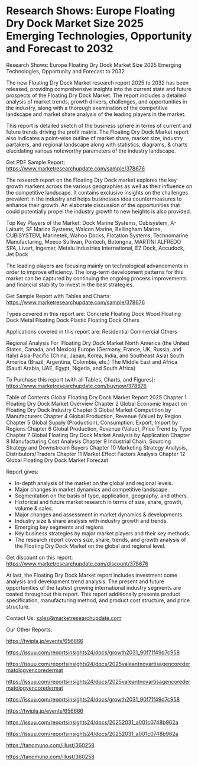 # Research Shows: Europe Floating Dry Dock Market Size 2025 Emerging Technologies, Opportunity and Forecast to 2032

Research Shows: Europe Floating Dry Dock Market Size 2025 Emerging Technologies, Opportunity and Forecast to 2032

The new Floating Dry Dock Market research report 2025 to 2032 has been released, providing comprehensive insights into the current state and future prospects of the Floating Dry Dock Market. The report includes a detailed analysis of market trends, growth drivers, challenges, and opportunities in the industry, along with a thorough examination of the competitive landscape and market share analysis of the leading players in the market.

This report is detailed sketch of the business sphere in terms of current and future trends driving the profit matrix. The Floating Dry Dock Market report also indicates a point-wise outline of market share, market size, industry partakers, and regional landscape along with statistics, diagrams, & charts elucidating various noteworthy parameters of the industry landscape.

Get PDF Sample Report: https://www.marketresearchupdate.com/sample/378676

The research report on the Floating Dry Dock market explores the key growth markers across the various geographies as well as their influence on the competitive landscape. It contains exclusive insights on the challenges prevalent in the industry and helps businesses idea countermeasures to enhance their growth. An elaborate discussion of the opportunities that could potentially propel the industry growth to new heights is also provided.

Top Key Players of the Market:
Dock Marine Systems, Cubisystem, A-Laiturit, SF Marina Systems, Walcon Marine, Bellingham Marine, CUBISYSTEM, Marinetek, Wahoo Docks, Flotation Systems, Technomarine Manufacturing, Meeco Sullivan, Pontech, Botongna, MARTINI ALFREDO SPA, Livart, Ingemar, Metalu Industries International, EZ Dock, Accudock, Jet Dock


The leading players are focusing mainly on technological advancements in order to improve efficiency. The long-term development patterns for this market can be captured by continuing the ongoing process improvements and financial stability to invest in the best strategies.

Get Sample Report with Tables and Charts: https://www.marketresearchupdate.com/sample/378676

Types covered in this report are:
Concrete Floating Dock
Wood Floating Dock
Metal Floating Dock
Plastic Floating Dock
Others


Applications covered in this report are:
Residential
Commercial
Others


Regional Analysis For  Floating Dry Dock Market
North America (the United States, Canada, and Mexico)
Europe (Germany, France, UK, Russia, and Italy)
Asia-Pacific (China, Japan, Korea, India, and Southeast Asia)
South America (Brazil, Argentina, Colombia, etc.)
The Middle East and Africa (Saudi Arabia, UAE, Egypt, Nigeria, and South Africa)

To Purchase this report (with all Tables, Charts, and Figures): https://www.marketresearchupdate.com/buynow/378676

Table of Contents
Global Floating Dry Dock Market Report 2025
Chapter 1 Floating Dry Dock Market Overview
Chapter 2 Global Economic Impact on Floating Dry Dock Industry
Chapter 3 Global Market Competition by Manufacturers
Chapter 4 Global Production, Revenue (Value) by Region
Chapter 5 Global Supply (Production), Consumption, Export, Import by Regions
Chapter 6 Global Production, Revenue (Value), Price Trend by Type
Chapter 7 Global Floating Dry Dock Market Analysis by Application
Chapter 8 Manufacturing Cost Analysis
Chapter 9 Industrial Chain, Sourcing Strategy and Downstream Buyers
Chapter 10 Marketing Strategy Analysis, Distributors/Traders
Chapter 11 Market Effect Factors Analysis
Chapter 12 Global Floating Dry Dock Market Forecast

Report gives:

- In-depth analysis of the market on the global and regional levels.
- Major changes in market dynamics and competitive landscape.
- Segmentation on the basis of type, application, geography, and others.
- Historical and future market research in terms of size, share, growth, volume & sales.
- Major changes and assessment in market dynamics & developments.
- Industry size & share analysis with industry growth and trends.
- Emerging key segments and regions
- Key business strategies by major market players and their key methods.
- The research report covers size, share, trends, and growth analysis of the Floating Dry Dock Market on the global and regional level.

Get discount on this report: https://www.marketresearchupdate.com/discount/378676

At last, the Floating Dry Dock Market report includes investment come analysis and development trend analysis. The present and future opportunities of the fastest growing international industry segments are coated throughout this report. This report additionally presents product specification, manufacturing method, and product cost structure, and price structure.

Contact Us:
sales@marketresearchupdate.com

Our Other Reports:

https://twipla.jp/events/656666

https://issuu.com/reportsinsights24/docs/growth2031_90f71f49d7c958

https://issuu.com/reportsinsights24/docs/2025valeantnovartisagencoredermatologyencoredermat

https://issuu.com/reportsinsights24/docs/2025valeantnovartisagencoredermatologyencoredermat

https://issuu.com/reportsinsights24/docs/growth2031_90f71f49d7c958

https://twipla.jp/events/656666

https://issuu.com/reportsinsights24/docs/20252031_a001c0748b962a

https://issuu.com/reportsinsights24/docs/20252031_a001c0748b962a

https://tanomuno.com/illust/360258

https://tanomuno.com/illust/360258
